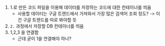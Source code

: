 


1. 1.로 만든 코드 파일을 이용해 데이터를 저장하는 코드에 대한 컨테이너를 띄움
	- 사용할 데이터는 구글 트렌드에서 가져와서 가장 많은 검색어 조회 정도? -> 이건 구글 트렌드를 따로 봐야할 듯
2. `2.` 과정에서 저장할 DB 컨테이너를 띄움
3. 1,2,3 을 연결함 
	- 근데 굳이 1을 연결해야 하나?